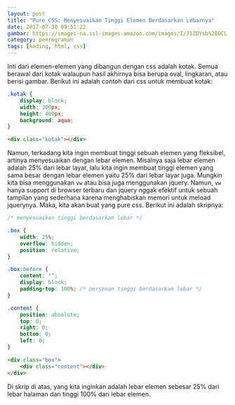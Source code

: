 ```yaml
---
layout: post
title: "Pure CSS: Menyesuaikan Tinggi Elemen Berdasarkan Lebarnya"
date: 2017-07-30 09:51:22
gambar: https://images-na.ssl-images-amazon.com/images/I/71ZDYsb%2BOCL.png
category: pemrograman
tags: [koding, html, css]
---
```


Inti dari elemen-elemen yang dibangun dengan css adalah kotak. Semua berawal dari kotak walaupun hasil akhirnya bisa berupa oval, lingkaran, atau berisi gambar. Berikut ini adalah contoh dari css untuk membuat kotak:

```css
.kotak {
    display: block;
    width: 300px;
    height: 400px;
    background: aqua;
}
```

```html
<div class="kotak"></div>
```

Namun, terkadang kita ingin membuat tinggi sebuah elemen yang fleksibel, artinya menyesuaikan dengan lebar elemen. Misalnya saja lebar elemen adalah 25% dari lebar layar, lalu kita ingin membuat tinggi elemen yang sama besar dengan lebar elemen yaitu 25% dari lebar layar juga. Mungkin kita bisa menggunakan `vw` atau bisa juga menggunakan jquery. Namun, `vw` hanya support di browser terbaru dan jquery nggak efektif untuk sebuah tampilan yang sederhana karena menghabiskan memori untuk meload jquerynya. Maka, kita akan buat yang pure css. Berikut ini adalah skripnya:

```css
/* menyesuaikan tinggi berdasarkan lebar */

.box {
    width: 25%;
    overflow: hidden;
    position: relative;
}

.box:before {
    content: "";
    display: block;
    padding-top: 100%; /* persenan tinggi berdasarkan lebar */
}

.content {
    position: absolute;
    top: 0;
    right: 0;
    bottom: 0;
    left: 0;
}
```

```html
<div class="box">
    <div class="content"></div>
</div>
```

Di skrip di atas, yang kita inginkan adalah lebar elemen sebesar 25% dari lebar halaman dan tinggi 100% dari lebar elemen.